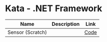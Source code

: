 # Kata - .NET Framework
|Name|Description|Link|
|---|---|---|
|Sensor (Scratch)||[Code](./sensor/kata.sensor.scratch)|